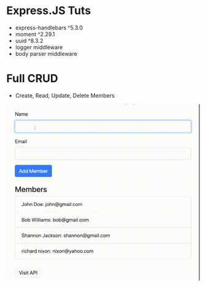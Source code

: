 # Express.JS Tuts

- express-handlebars ^5.3.0
- moment ^2.29.1 
- uuid ^8.3.2
- logger middleware
- body parser middleware

# Full CRUD
- Create, Read, Update, Delete Members

![Express.JS Tuts](assets/express.gif)
